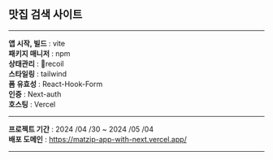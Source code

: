 ## 맛집 검색 사이트

<hr>

**앱 시작, 빌드** : vite <br>
**패키지 매니저** : npm <br>
**상태관리** : recoil<br>
**스타일링** : tailwind<br>
**폼 유효성** : React-Hook-Form<br>
**인증** : Next-auth<br>
**호스팅** : Vercel<br>

<hr>

**프로젝트 기간** : 2024 /04 /30 ~ 2024 /05 /04<br>
**배포 도메인** : https://matzip-app-with-next.vercel.app/<br>

<hr>

